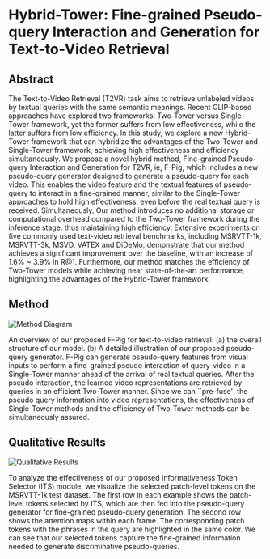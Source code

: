 # Hybrid-Tower: Fine-grained Pseudo-query Interaction and Generation for Text-to-Video Retrieval

## Abstract


The Text-to-Video Retrieval (T2VR) task aims to retrieve unlabeled videos by textual queries with the same semantic meanings. Recent CLIP-based approaches have explored two frameworks: Two-Tower versus Single-Tower framework, yet the former suffers from low effectiveness, while the latter suffers from low efficiency. In this study, we explore a new Hybrid-Tower framework that can hybridize the advantages of the Two-Tower and Single-Tower framework, achieving high effectiveness and efficiency simultaneously. We propose a novel hybrid method, Fine-grained Pseudo-query Interaction and Generation for T2VR, ie, F-Pig, which includes a new pseudo-query generator designed to generate a pseudo-query for each video. This enables the video feature and the textual features of pseudo-query to interact in a fine-grained manner, similar to the Single-Tower approaches to hold high effectiveness, even before the real textual query is received. Simultaneously, Our method introduces no additional storage or computational overhead compared to the Two-Tower framework during the inference stage, thus maintaining high efficiency. Extensive experiments on five commonly used text-video retrieval benchmarks, including MSRVTT-1k, MSRVTT-3k, MSVD, VATEX and DiDeMo, demonstrate that our method achieves a significant improvement over the baseline, with an increase of 1.6% \~ 3.9% in R@1. Furthermore, our method matches the efficiency of Two-Tower models while achieving near state-of-the-art performance, highlighting the advantages of the Hybrid-Tower framework.

## Method

![Method
Diagram](./images/fk-framework-fat.drawio.jpg)



An overview of our proposed F-Pig for text-to-video retrieval: (a) the overall structure of our model. (b) A detailed illustration of our proposed pseudo-query generator. F-Pig can generate pseudo-query features from visual inputs to perform a fine-grained pseudo interaction of query-video in a Single-Tower manner ahead of the arrival of real textual queries. After the pseudo interaction, the learned video representations are retrieved by queries in an efficient Two-Tower manner. Since we can \`\`pre-fuse\'\' the pseudo query information into video representations, the effectiveness of Single-Tower methods and the efficiency of Two-Tower methods can be simultaneously assured.

## Qualitative Results

![Qualitative
Results](./images/fk-vis.jpg)


To analyze the effectiveness of our proposed Informativeness Token Selector (ITS) module, we visualize the selected patch-level tokens on the MSRVTT-1k test dataset. The first row in each example shows the patch-level tokens selected by ITS, which are then fed into the pseudo-query generator for fine-grained pseudo-query generation. The second row shows the attention maps within each frame. The corresponding patch tokens with the phrases in the query are highlighted in the same color. We can see that our selected tokens capture the fine-grained information needed to generate discriminative pseudo-queries.
